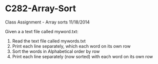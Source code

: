 # C282-Array-Sort
Class Assignment - Array sorts
11/18/2014

Given a a text file called myword.txt:    
  1) Read the text file called mywords.txt  
  2) Print each line separately, which each word on its own row  
  3) Sort the words in Alphabetical order by row  
  4) Print each line separately (now sorted) with each word on its own row  
